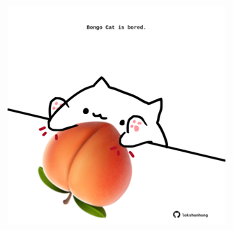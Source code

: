 <!-- built at 07/08/2025, 04:15:53 UTC -->
<p align="center">
  <img width="500" height="500" src="./ReadmeImage.svg">
</p>
